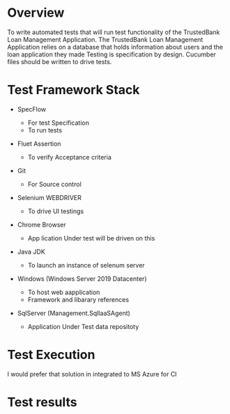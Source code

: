 # Overview
To write automated tests that will run test functionality of the TrustedBank Loan Management Application. 
The TrustedBank Loan Management Application relies on a database that holds information about users and the loan application they made
Testing is specification by design. Cucumber files should be written to drive tests.

# Test Framework Stack
- SpecFlow 
    * For test Specification 
    * To run tests
- Fluet Assertion 
    * To verify Acceptance criteria
- Git 
    * For Source control
    
- Selenium WEBDRIVER 
    * To drive UI testings 
- Chrome Browser 
    * App lication Under test will be driven on this
- Java JDK 
    * To launch an instance of selenum server
- Windows (Windows Server 2019 Datacenter) 
  * To host web aapplication
  * Framework and libarary references
- SqlServer (Management.SqlIaaSAgent)
  * Application Under Test data repositoty

# Test Execution
I would prefer that solution in integrated to MS Azure for CI


# Test results 









 
